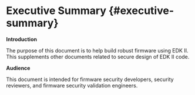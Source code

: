 # Executive Summary {#executive-summary}

**Introduction**

The purpose of this document is to help build robust firmware using EDK II. This supplements other documents related to secure design of EDK II code.

**Audience**

This document is intended for firmware security developers, security reviewers, and firmware security validation engineers.